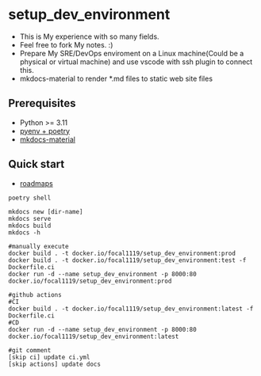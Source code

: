 # setup_dev_environment

* This is My experience with so many fields.
* Feel free to fork My notes. :)
* Prepare My SRE/DevOps enviroment on a Linux machine(Could be a physical or virtual machine) and use vscode with ssh plugin to connect this.
* mkdocs-material to render *.md files to static web site files

## Prerequisites

* Python >= 3.11
* [pyenv + poetry](https://github.com/hong539/setup_dev_environment/blob/main/docs/computer%20languages/programming_languages/python/python.md#usage-with-pyenvpoetry)
* [mkdocs-material](https://github.com/squidfunk/mkdocs-material)

## Quick start

* [roadmaps](https://roadmap.sh/roadmaps)

```shell
poetry shell

mkdocs new [dir-name]
mkdocs serve
mkdocs build
mkdocs -h

#manually execute
docker build . -t docker.io/focal1119/setup_dev_environment:prod
docker build . -t docker.io/focal1119/setup_dev_environment:test -f Dockerfile.ci
docker run -d --name setup_dev_environment -p 8000:80 docker.io/focal1119/setup_dev_environment:prod

#github actions
#CI
docker build . -t docker.io/focal1119/setup_dev_environment:latest -f Dockerfile.ci
#CD
docker run -d --name setup_dev_environment -p 8000:80 docker.io/focal1119/setup_dev_environment:latest

#git comment
[skip ci] update ci.yml
[skip actions] update docs
```